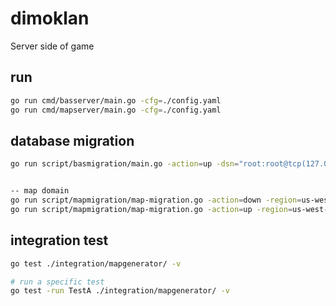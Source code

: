 # dimoklan

Server side of game


## run

```bash
go run cmd/basserver/main.go -cfg=./config.yaml
go run cmd/mapserver/main.go -cfg=./config.yaml
```

## database migration

```bash
go run script/basmigration/main.go -action=up -dsn="root:root@tcp(127.001:3306)/dimo_basic" -steps=1


-- map domain
go run script/mapmigration/map-migration.go -action=down -region=us-west-2 -endpoint=http://127.0.0.1:8000
go run script/mapmigration/map-migration.go -action=up -region=us-west-2 -endpoint=http://127.0.0.1:8000 

```

## integration test

```bash
go test ./integration/mapgenerator/ -v

# run a specific test
go test -run TestA ./integration/mapgenerator/ -v
```

